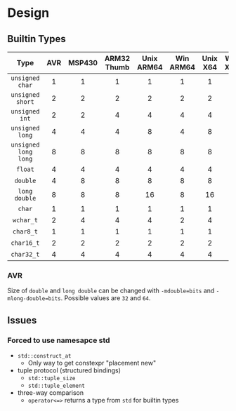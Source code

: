 # Design

## Builtin Types

|       **Type**       | AVR | MSP430 | ARM32 Thumb | Unix ARM64 | Win ARM64 | Unix X64 | Win X64 | WebAssembly |
| :------------------: | :-: | :----: | :---------: | :--------: | :-------: | :------: | :-----: | :---------: |
|   `unsigned char`    |  1  |   1    |      1      |     1      |     1     |    1     |    1    |      1      |
|   `unsigned short`   |  2  |   2    |      2      |     2      |     2     |    2     |    2    |      2      |
|    `unsigned int`    |  2  |   2    |      4      |     4      |     4     |    4     |    4    |      4      |
|   `unsigned long`    |  4  |   4    |      4      |     8      |     4     |    8     |    4    |      4      |
| `unsigned long long` |  8  |   8    |      8      |     8      |     8     |    8     |    8    |      8      |
|       `float`        |  4  |   4    |      4      |     4      |     4     |    4     |    4    |      4      |
|       `double`       |  4  |   8    |      8      |     8      |     8     |    8     |    8    |      8      |
|    `long double`     |  8  |   8    |      8      |     16     |     8     |    16    |    8    |     16      |
|        `char`        |  1  |   1    |      1      |     1      |     1     |    1     |    1    |      1      |
|      `wchar_t`       |  2  |   4    |      4      |     4      |     2     |    4     |    2    |      4      |
|      `char8_t`       |  1  |   1    |      1      |     1      |     1     |    1     |    1    |      1      |
|      `char16_t`      |  2  |   2    |      2      |     2      |     2     |    2     |    2    |      2      |
|      `char32_t`      |  4  |   4    |      4      |     4      |     4     |    4     |    4    |      4      |

### AVR

Size of `double` and `long double` can be changed with `-mdouble=bits` and `-mlong-double=bits`. Possible values are `32` and `64`.

## Issues

### Forced to use namesapce std

- `std::construct_at`
  - Only way to get constexpr "placement new"
- tuple protocol (structured bindings)
  - `std::tuple_size`
  - `std::tuple_element`
- three-way comparison
  - `operator<=>` returns a type from `std` for builtin types
